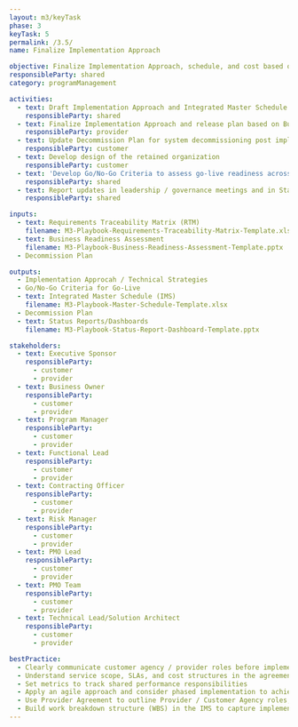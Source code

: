 ```yaml
---
layout: m3/keyTask
phase: 3
keyTask: 5
permalink: /3.5/
name: Finalize Implementation Approach

objective: Finalize Implementation Approach, schedule, and cost based on Business Readiness Assessment.
responsibleParty: shared
category: programManagement

activities:
  - text: Draft Implementation Approach and Integrated Master Schedule based on requirements & timeline
    responsibleParty: shared
  - text: Finalize Implementation Approach and release plan based on Business Readiness & Services Scope
    responsibleParty: provider
  - text: Update Decommission Plan for system decommissioning post implemtation
    responsibleParty: customer
  - text: Develop design of the retained organization
    responsibleParty: customer
  - text: 'Develop Go/No-Go Criteria to assess go-live readiness across program, system, workforce & operations'
    responsibleParty: shared
  - text: Report updates in leadership / governance meetings and in Status Reports/Dashboards
    responsibleParty: shared

inputs:
  - text: Requirements Traceability Matrix (RTM)
    filename: M3-Playbook-Requirements-Traceability-Matrix-Template.xlsx
  - text: Business Readiness Assessment
    filename: M3-Playbook-Business-Readiness-Assessment-Template.pptx
  - Decommission Plan

outputs:
  - Implementation Approcah / Technical Strategies
  - Go/No-Go Criteria for Go-Live
  - text: Integrated Master Schedule (IMS)
    filename: M3-Playbook-Master-Schedule-Template.xlsx
  - Decommission Plan
  - text: Status Reports/Dashboards
    filename: M3-Playbook-Status-Report-Dashboard-Template.pptx

stakeholders:
  - text: Executive Sponsor
    responsibleParty:
      - customer
      - provider
  - text: Business Owner
    responsibleParty:
      - customer
      - provider
  - text: Program Manager
    responsibleParty:
      - customer
      - provider
  - text: Functional Lead
    responsibleParty:
      - customer
      - provider
  - text: Contracting Officer
    responsibleParty:
      - customer
      - provider
  - text: Risk Manager
    responsibleParty:
      - customer
      - provider
  - text: PMO Lead
    responsibleParty:
      - customer
      - provider
  - text: PMO Team
    responsibleParty:
      - customer
      - provider
  - text: Technical Lead/Solution Architect
    responsibleParty:
      - customer
      - provider

bestPractice:
  - Clearly communicate customer agency / provider roles before implementation using agreements, org charts, and RACI matrix 
  - Understand service scope, SLAs, and cost structures in the agreements
  - Set metrics to track shared performance responsibilities
  - Apply an agile approach and consider phased implementation to achieve quick wins
  - Use Provider Agreement to outline Provider / Customer Agency roles, decision rights, key activities, and reporting
  - Build work breakdown structure (WBS) in the IMS to capture implementation scope; align schedule and critical path with resource planning and acquisition strategy
---
```


